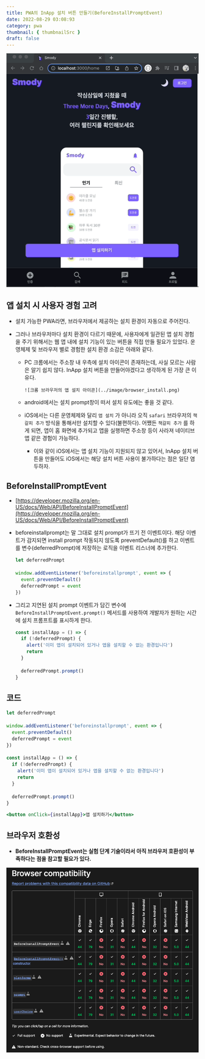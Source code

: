 ```yaml
---
title: PWA의 InApp 설치 버튼 만들기(BeforeInstallPromptEvent)
date: 2022-08-29 03:08:93
category: pwa
thumbnail: { thumbnailSrc }
draft: false
---
```


![인앱 설치 버튼](../image/inapp-install.gif)

## 앱 설치 시 사용자 경험 고려

- 설치 가능한 PWA라면, 브라우저에서 제공하는 설치 환경이 자동으로 주어진다.
- 그러나 브라우저마다 설치 환경이 다르기 때문에, 사용자에게 일관된 앱 설치 경험을 주기 위해서는 웹 앱 내에 설치 기능이 있는 버튼을 직접 만들 필요가 있었다. 운영체제 및 브라우저 별로 경험한 설치 환경 소감은 아래와 같다.

  - PC 크롬에서는 주소창 내 우측에 설치 아이콘이 존재하는데, 사실 모르는 사람은 알기 쉽지 않다. InApp 설치 버튼을 만들어야겠다고 생각하게 된 가장 큰 이유다.

        ![크롬 브라우저의 앱 설치 아이콘](../image/browser_install.png)

  - android에서는 설치 prompt창이 떠서 설치 유도에는 좋을 것 같다.
  - iOS에서는 다른 운영체제와 달리 `앱 설치` 가 아니라 오직 `safari` 브라우저의 `책갈피 추가` 방식을 통해서만 설치할 수 있다(불편하다). 어쨌든 `책갈피 추가` 를 하게 되면, 앱이 홈 화면에 추가되고 앱을 실행하면 주소창 등이 사라져 네이티브 앱 같은 경험이 가능하다.
    - 이와 같이 iOS에서는 앱 설치 기능이 지원되지 않고 있어서, InApp 설치 버튼을 만들어도 iOS에서는 해당 설치 버튼 사용이 불가하다는 점은 일단 염두하자.

## **BeforeInstallPromptEvent**

- [https://developer.mozilla.org/en-US/docs/Web/API/BeforeInstallPromptEvent](https://developer.mozilla.org/en-US/docs/Web/API/BeforeInstallPromptEvent)
- beforeinstallprompt는 말 그대로 설치 prompt가 뜨기 전 이벤트이다. 해당 이벤트가 감지되면 install prompt 작동되지 않도록 preventDefault()를 하고 이벤트를 변수(deferredPrompt)에 저장하는 로직을 이벤트 리스너에 추가한다.

  ```jsx
  let deferredPrompt

  window.addEventListener('beforeinstallprompt', event => {
    event.preventDefault()
    deferredPrompt = event
  })
  ```

- 그리고 지연된 설치 prompt 이벤트가 담긴 변수에 `BeforeInstallPromptEvent.prompt()` 메서드를 사용하여 개발자가 원하는 시간에 설치 프롬프트를 표시하게 한다.

  ```jsx
  const installApp = () => {
    if (!deferredPrompt) {
      alert('이미 앱이 설치되어 있거나 앱을 설치할 수 없는 환경입니다')
      return
    }

    deferredPrompt.prompt()
  }
  ```

## 코드

```jsx
let deferredPrompt

window.addEventListener('beforeinstallprompt', event => {
  event.preventDefault()
  deferredPrompt = event
})

const installApp = () => {
  if (!deferredPrompt) {
    alert('이미 앱이 설치되어 있거나 앱을 설치할 수 없는 환경입니다')
    return
  }

  deferredPrompt.prompt()
}
```

```jsx
<button onClick={installApp}>앱 설치하기</button>
```

## 브라우저 호환성

- **BeforeInstallPromptEvent는 실험 단계 기술이라서 아직 브라우저 호환성이 부족하다는 점을 참고할 필요가 있다.**

![BeforeInstallPromptEvent 브라우저 호환성](../image/beforeinstallprompt_support.png)
